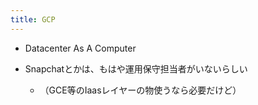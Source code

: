 ```yaml
---
title: GCP
---
```


* Datacenter As A Computer

* Snapchatとかは、もはや運用保守担当者がいないらしい
  
  * （GCE等のIaasレイヤーの物使うなら必要だけど）
